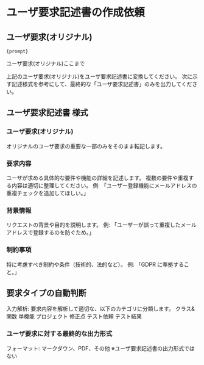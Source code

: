 # ユーザ要求記述書の作成依頼

## ユーザ要求(オリジナル)

`{prompt}`

ユーザ要求(オリジナル)ここまで

上記のユーザ要求(オリジナル)をユーザ要求記述書に変換してください。
次に示す記述様式を参考にして、最終的な「ユーザ要求記述書」のみを出力してください。

## ユーザ要求記述書 様式

### ユーザ要求(オリジナル)
オリジナルのユーザ要求の重要な一部のみをそのまま転記します。

### 要求内容

ユーザが求める具体的な要件や機能の詳細を記述します。
複数の要件や重複する内容は適切に整理してください。
例: 「ユーザー登録機能にメールアドレスの重複チェックを追加してほしい。」

### 背景情報

リクエストの背景や目的を説明します。
例: 「ユーザーが誤って重複したメールアドレスで登録するのを防ぐため。」

### 制約事項

特に考慮すべき制約や条件（技術的、法的など）。
例: 「GDPR に準拠すること。」

## 要求タイプの自動判断

   入力解析: 要求内容を解析して適切な、以下のカテゴリに分類します。
   クラス&関数
   単機能
   プロジェクト
   修正点
   テスト依頼
   テスト結果

### ユーザ要求に対する最終的な出力形式
フォーマット: マークダウン、PDF、その他
※ユーザ要求記述書の出力形式ではない
